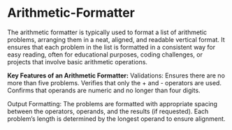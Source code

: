# Arithmetic-Formatter

The arithmetic formatter is typically used to format a list of arithmetic problems, arranging them in a neat, aligned, and readable vertical format. It ensures that each problem in the list is formatted in a consistent way for easy reading, often for educational purposes, coding challenges, or projects that involve basic arithmetic operations.


**Key Features of an Arithmetic Formatter:**
Validations:
Ensures there are no more than five problems.
Verifies that only the + and - operators are used.
Confirms that operands are numeric and no longer than four digits.

Output Formatting:
The problems are formatted with appropriate spacing between the operators, operands, and the results (if requested).
Each problem’s length is determined by the longest operand to ensure alignment.
